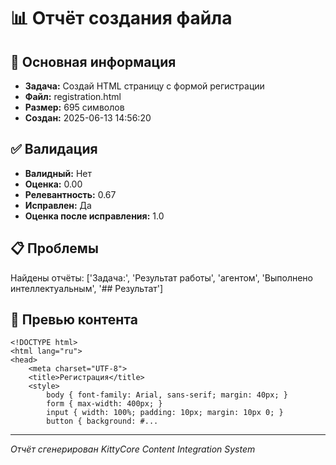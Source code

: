 # 📊 Отчёт создания файла

## 🎯 Основная информация
- **Задача:** Создай HTML страницу с формой регистрации
- **Файл:** registration.html
- **Размер:** 695 символов
- **Создан:** 2025-06-13 14:56:20

## ✅ Валидация
- **Валидный:** Нет
- **Оценка:** 0.00
- **Релевантность:** 0.67
- **Исправлен:** Да
- **Оценка после исправления:** 1.0

## 📋 Проблемы
Найдены отчёты: ['Задача:', 'Результат работы', 'агентом', 'Выполнено интеллектуальным', '## Результат']

## 💎 Превью контента
```
<!DOCTYPE html>
<html lang="ru">
<head>
    <meta charset="UTF-8">
    <title>Регистрация</title>
    <style>
        body { font-family: Arial, sans-serif; margin: 40px; }
        form { max-width: 400px; }
        input { width: 100%; padding: 10px; margin: 10px 0; }
        button { background: #...
```

---
*Отчёт сгенерирован KittyCore Content Integration System*
